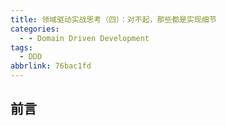 ```yaml
---
title: 领域驱动实战思考（四）：对不起，那些都是实现细节
categories:
  - - Domain Driven Development
tags:
  - DDD
abbrlink: 76bac1fd
---
```


## 前言

<!-- more -->